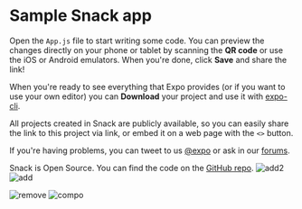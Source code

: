 # Sample Snack app

Open the `App.js` file to start writing some code. You can preview the changes directly on your phone or tablet by scanning the **QR code** or use the iOS or Android emulators. When you're done, click **Save** and share the link!

When you're ready to see everything that Expo provides (or if you want to use your own editor) you can **Download** your project and use it with [expo-cli](https://docs.expo.io/get-started/installation).

All projects created in Snack are publicly available, so you can easily share the link to this project via link, or embed it on a web page with the `<>` button.

If you're having problems, you can tweet to us [@expo](https://twitter.com/expo) or ask in our [forums](https://forums.expo.io/c/snack).

Snack is Open Source. You can find the code on the [GitHub repo](https://github.com/expo/snack).
![add2](https://user-images.githubusercontent.com/99640383/194878169-e70e841f-d6dd-40e0-aafe-9fc23894869e.png)
![add](https://user-images.githubusercontent.com/99640383/194878175-bb23d755-6cfd-4663-899c-a2aa2fdbce02.png)

![remove](https://user-images.githubusercontent.com/99640383/194878253-6201f268-5a2a-479c-97cf-24dd69f37eca.png)
![compo](https://user-images.githubusercontent.com/99640383/194878259-ce3cfc27-5a6c-4597-82bc-a812c81b86d7.png)
